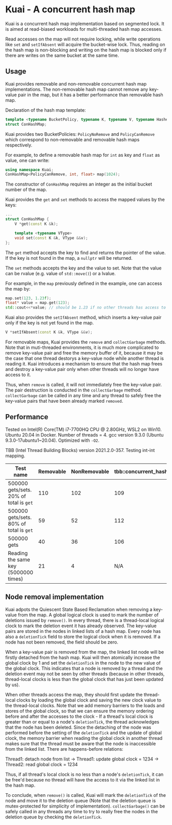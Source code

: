 # Kuai - A concurrent hash map

Kuai is a concurrent hash map implementation based on segmented lock. It is aimed at read-biased workloads for multi-threaded hash map accesses.

Read accesses on the map will not require locking, while write operations like `set` and `setIfAbsent` will acquire the bucket-wise lock. Thus, reading on the hash map is non-blocking and writing on the hash map is blocked only if there are writes on the same bucket at the same time.

## Usage

Kuai provides removable and non-removable concurrent hash map implementations. The non-removable hash map cannot remove any key-value pair in the map, but it has a better performance than removable hash map.

Declaration of the hash map template:

```C++
template <typename BucketPolicy, typename K, typename V, typename Hasher = std::hash<K>, typename Comparer = std::equal_to<K>>
struct ConHashMap;
```

Kuai provides two BucketPolicies: `PolicyNoRemove` and `PolicyCanRemove` which correspond to non-removable and removable hash maps respectively.

For example, to define a removable hash map for `int` as key and `float` as value, one can write:

```C++
using namespace Kuai;
ConHashMap<PolicyCanRemove, int, float> map(1024);
```

The constructor of `ConHashMap` requires an integer as the initial bucket number of the map.

Kuai provides the `get` and `set` methods to access the mapped values by the keys:

```C++
...
struct ConHashMap {
    V *get(const K &k);

    template <typename VType>
    void set(const K &k, VType &&v);
};
```

The `get` method accepts the key to find and returns the pointer of the value. If the key is not found in the map, a `nullptr` will be returned.

The `set` methods accepts the key and the value to set. Note that the value can be rvalue (e.g. value of `std::move()`) or a lvalue.

For example, in the `map` previously defined in the example, one can access the map by:

```C++
map.set(123, 1.23f);
float* value = map.get(123);
std::cout<<*value; // should be 1.23 if no other threads has access to the map
```

Kuai also provides the `setIfAbsent` method, which inserts a key-value pair only if the key is not yet found in the map.

```C++
V *setIfAbsent(const K &k, VType &&v);
```

For removable maps, Kuai provides the `remove` and `collectGarbage` methods. Note that in muti-threaded environments, it is much more complicated to remove key-value pair and free the memory buffer of it, because it may be the case that one thread destorys a key-value node while another thread is reading it. Kuai introduces a mechanism to ensure that the hash map frees and destroy a key-value pair only when other threads will no longer have access to it.

Thus, when `remove` is called, it will not immediately free the key-value pair. The pair destruction is conducted in the `collectGarbage` method. `collectGarbage` can be called in any time and any thread to safely free the key-value pairs that have been already marked `removed`.

## Performance

Tested on Intel(R) Core(TM) i7-7700HQ CPU @ 2.80GHz, WSL2 on Win10. Ubuntu 20.04 in Docker.
Number of threads = 4. gcc version 9.3.0 (Ubuntu 9.3.0-17ubuntu1~20.04). Optimized with `-O2`.

TBB (Intel Thread Building Blocks) version 2021.2.0-357. Testing int-int mapping.

| Test name | Removable   | NonRemovable  | tbb::concurrent_hash_map | std::unordered_map + RW lock| std::unordered_map (no lock)|
|  ----     |  ----       | ----          | ----  | ----  | ----  |
| 500000 gets/sets. 20% of total is `get`  | 110   | 102 | 109 | 1846| N/A |
| 500000 gets/sets. 80% of total is `get`  | 59   | 52 | 112 | 2226| N/A|
| 500000 gets  | 40   | 36 | 106 |220| 202|
| Reading the same key (5000000 times)  | 21   | 4 | N/A | 2031| 8 |

## Node removal implementation

Kuai adpots the Quiescent State Based Reclamation when removing a key-value from the map. A global logical clock is used to mark the number of deletions issued by `remove()`. In every thread, there is a thread-local logical clock to mark the deletion event it has already observed. The key-value pairs are stored in the nodes in linked lists of a hash map. Every node has also a `deletionTick` field to store the logical clock when it is removed. If a node has not been removed, the field should be zero.

When a key-value pair is removed from the map, the linked list node will be firstly detached from the hash map. Kuai will then atomically increase the global clock by 1 and set the `deletionTick` in the node to the new value of the global clock. This indicates that a node is removed by a thread and the deletion event may not be seen by other threads (because in other threads, thread-local clocks is less than the global clock that has just been updated by us).

When other threads access the map, they should first update the thread-local clocks by loading the global clock and saving the new clock value to the thread-local clocks. Note that we add memory barriers to the loads and stores of the global clock, so that we can ensure the memory ordering before and after the accesses to the clock - If a thread's local clock is greater than or equal to a node's `deletionTick`, the thread acknowledges that the node has been deleted. Since the detaching of the node was performed before the setting of the `deletionTick` and the update of global clock, the memory barrier when reading the global clock in another thread makes sure that the thread must be aware that the node is inaccessible from the linked list. There are happens-before relations:

Thread1: detach node from list -> Thread1: update global clock = 1234 -> Thread2: read global clock = 1234

Thus, if all thread's local clock is no less than a node's `deletionTick`, it can be free'd because no thread will have the access to it via the linked list in the hash map.

To conclude, when `remove()` is called, Kuai will mark the `deletionTick` of the node and move it to the deletion queue (Note that the deletion queue is mutex-protected for simplicity of implementation). `collectGarbage()` can be safely called in any threads any time to try to really free the nodes in the deletion queue by checking the `deletionTick`.


